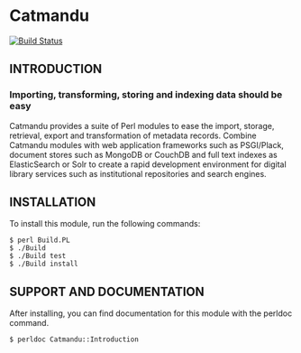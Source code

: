 Catmandu
========

[![Build Status](https://travis-ci.org/LibreCat/Catmandu.png)](https://travis-ci.org/LibreCat/Catmandu)

## INTRODUCTION

### Importing, transforming, storing and indexing data should be easy

Catmandu provides a suite of Perl modules to ease the import, storage, retrieval, export and transformation of metadata records. Combine Catmandu modules with web application frameworks such as PSGI/Plack, document stores such as MongoDB or CouchDB and full text indexes as ElasticSearch or Solr to create a rapid development environment for digital library services such as institutional repositories and search engines.

## INSTALLATION

To install this module, run the following commands:

	$ perl Build.PL
	$ ./Build
	$ ./Build test
	$ ./Build install

## SUPPORT AND DOCUMENTATION

After installing, you can find documentation for this module with the
perldoc command.

	$ perldoc Catmandu::Introduction

